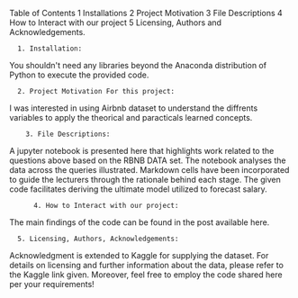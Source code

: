Table of Contents
 1 Installations
 2 Project Motivation
 3 File Descriptions
 4 How to Interact with our project
 5 Licensing, Authors and  Acknowledgements.


      1. Installation:
 You shouldn't need any libraries beyond the Anaconda distribution of Python to execute the provided  code. 

      2. Project Motivation For this project: 
I was interested in using Airbnb dataset to understand the diffrents variables to apply the theorical and paracticals learned concepts.


        3. File Descriptions:
 A jupyter notebook is presented here that highlights work related to the questions above based on the RBNB DATA set. The notebook analyses the data across the queries illustrated. Markdown cells have been incorporated to guide the lecturers through the rationale behind each stage. The given code facilitates deriving the ultimate model utilized to forecast salary.


          4. How to Interact with our project:
The main findings of the code can be found in the post available here.


      5. Licensing, Authors, Acknowledgements:
Acknowledgment is extended to Kaggle for supplying the dataset. For details on licensing and further information about the data, please refer to the Kaggle link given. Moreover, feel free to employ the code shared here per your requirements!
